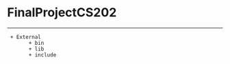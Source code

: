# FinalProjectCS202

--------
     + External
           + bin
           + lib
           + include
 
